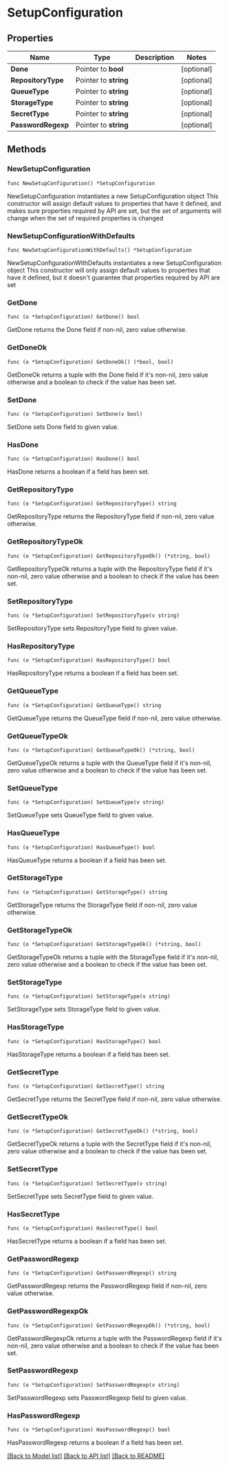 # SetupConfiguration

## Properties

Name | Type | Description | Notes
------------ | ------------- | ------------- | -------------
**Done** | Pointer to **bool** |  | [optional] 
**RepositoryType** | Pointer to **string** |  | [optional] 
**QueueType** | Pointer to **string** |  | [optional] 
**StorageType** | Pointer to **string** |  | [optional] 
**SecretType** | Pointer to **string** |  | [optional] 
**PasswordRegexp** | Pointer to **string** |  | [optional] 

## Methods

### NewSetupConfiguration

`func NewSetupConfiguration() *SetupConfiguration`

NewSetupConfiguration instantiates a new SetupConfiguration object
This constructor will assign default values to properties that have it defined,
and makes sure properties required by API are set, but the set of arguments
will change when the set of required properties is changed

### NewSetupConfigurationWithDefaults

`func NewSetupConfigurationWithDefaults() *SetupConfiguration`

NewSetupConfigurationWithDefaults instantiates a new SetupConfiguration object
This constructor will only assign default values to properties that have it defined,
but it doesn't guarantee that properties required by API are set

### GetDone

`func (o *SetupConfiguration) GetDone() bool`

GetDone returns the Done field if non-nil, zero value otherwise.

### GetDoneOk

`func (o *SetupConfiguration) GetDoneOk() (*bool, bool)`

GetDoneOk returns a tuple with the Done field if it's non-nil, zero value otherwise
and a boolean to check if the value has been set.

### SetDone

`func (o *SetupConfiguration) SetDone(v bool)`

SetDone sets Done field to given value.

### HasDone

`func (o *SetupConfiguration) HasDone() bool`

HasDone returns a boolean if a field has been set.

### GetRepositoryType

`func (o *SetupConfiguration) GetRepositoryType() string`

GetRepositoryType returns the RepositoryType field if non-nil, zero value otherwise.

### GetRepositoryTypeOk

`func (o *SetupConfiguration) GetRepositoryTypeOk() (*string, bool)`

GetRepositoryTypeOk returns a tuple with the RepositoryType field if it's non-nil, zero value otherwise
and a boolean to check if the value has been set.

### SetRepositoryType

`func (o *SetupConfiguration) SetRepositoryType(v string)`

SetRepositoryType sets RepositoryType field to given value.

### HasRepositoryType

`func (o *SetupConfiguration) HasRepositoryType() bool`

HasRepositoryType returns a boolean if a field has been set.

### GetQueueType

`func (o *SetupConfiguration) GetQueueType() string`

GetQueueType returns the QueueType field if non-nil, zero value otherwise.

### GetQueueTypeOk

`func (o *SetupConfiguration) GetQueueTypeOk() (*string, bool)`

GetQueueTypeOk returns a tuple with the QueueType field if it's non-nil, zero value otherwise
and a boolean to check if the value has been set.

### SetQueueType

`func (o *SetupConfiguration) SetQueueType(v string)`

SetQueueType sets QueueType field to given value.

### HasQueueType

`func (o *SetupConfiguration) HasQueueType() bool`

HasQueueType returns a boolean if a field has been set.

### GetStorageType

`func (o *SetupConfiguration) GetStorageType() string`

GetStorageType returns the StorageType field if non-nil, zero value otherwise.

### GetStorageTypeOk

`func (o *SetupConfiguration) GetStorageTypeOk() (*string, bool)`

GetStorageTypeOk returns a tuple with the StorageType field if it's non-nil, zero value otherwise
and a boolean to check if the value has been set.

### SetStorageType

`func (o *SetupConfiguration) SetStorageType(v string)`

SetStorageType sets StorageType field to given value.

### HasStorageType

`func (o *SetupConfiguration) HasStorageType() bool`

HasStorageType returns a boolean if a field has been set.

### GetSecretType

`func (o *SetupConfiguration) GetSecretType() string`

GetSecretType returns the SecretType field if non-nil, zero value otherwise.

### GetSecretTypeOk

`func (o *SetupConfiguration) GetSecretTypeOk() (*string, bool)`

GetSecretTypeOk returns a tuple with the SecretType field if it's non-nil, zero value otherwise
and a boolean to check if the value has been set.

### SetSecretType

`func (o *SetupConfiguration) SetSecretType(v string)`

SetSecretType sets SecretType field to given value.

### HasSecretType

`func (o *SetupConfiguration) HasSecretType() bool`

HasSecretType returns a boolean if a field has been set.

### GetPasswordRegexp

`func (o *SetupConfiguration) GetPasswordRegexp() string`

GetPasswordRegexp returns the PasswordRegexp field if non-nil, zero value otherwise.

### GetPasswordRegexpOk

`func (o *SetupConfiguration) GetPasswordRegexpOk() (*string, bool)`

GetPasswordRegexpOk returns a tuple with the PasswordRegexp field if it's non-nil, zero value otherwise
and a boolean to check if the value has been set.

### SetPasswordRegexp

`func (o *SetupConfiguration) SetPasswordRegexp(v string)`

SetPasswordRegexp sets PasswordRegexp field to given value.

### HasPasswordRegexp

`func (o *SetupConfiguration) HasPasswordRegexp() bool`

HasPasswordRegexp returns a boolean if a field has been set.


[[Back to Model list]](../README.md#documentation-for-models) [[Back to API list]](../README.md#documentation-for-api-endpoints) [[Back to README]](../README.md)


